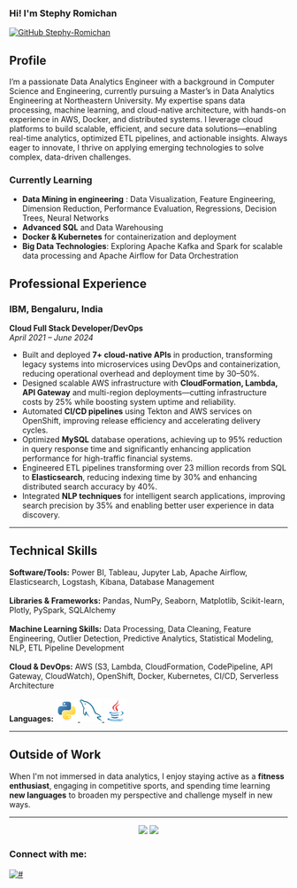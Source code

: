 

### Hi! I'm Stephy Romichan
[![GitHub Stephy-Romichan](https://img.shields.io/github/followers/Stephy-Romichan?label=follow&style=social)](https://github.com/Stephy-Romichan)&nbsp;

## Profile
I’m a passionate Data Analytics Engineer with a background in Computer Science and Engineering, currently pursuing a Master’s in Data Analytics Engineering at Northeastern University. My expertise spans data processing, machine learning, and cloud-native architecture, with hands-on experience in AWS, Docker, and distributed systems. I leverage cloud platforms to build scalable, efficient, and secure data solutions—enabling real-time analytics, optimized ETL pipelines, and actionable insights. Always eager to innovate, I thrive on applying emerging technologies to solve complex, data-driven challenges.

### Currently Learning 
- **Data Mining in engineering** : Data Visualization, Feature Engineering, Dimension Reduction, Performance Evaluation, Regressions, Decision Trees, Neural Networks
- **Advanced SQL** and Data Warehousing
- **Docker & Kubernetes** for containerization and deployment
- **Big Data Technologies**: Exploring Apache Kafka and Spark for scalable data processing and Apache Airflow for Data Orchestration

## Professional Experience

### IBM, Bengaluru, India  
**Cloud Full Stack Developer/DevOps**  
*April 2021 – June 2024*

- Built and deployed **7+ cloud-native APIs** in production, transforming legacy systems into microservices using DevOps and containerization, reducing operational overhead and deployment time by 30–50%.
- Designed scalable AWS infrastructure with **CloudFormation, Lambda, API Gateway** and multi-region deployments—cutting infrastructure costs by 25% while boosting system uptime and reliability.
- Automated **CI/CD pipelines** using Tekton and AWS services on OpenShift, improving release efficiency and accelerating delivery cycles.
- Optimized **MySQL** database operations, achieving up to 95% reduction in query response time and significantly enhancing application performance for high-traffic financial systems.
- Engineered ETL pipelines transforming over 23 million records from SQL to **Elasticsearch**, reducing indexing time by 30% and enhancing distributed search accuracy by 40%.
- Integrated **NLP techniques** for intelligent search applications, improving search precision by 35% and enabling better user experience in data discovery.
---

## Technical Skills 

<b>Software/Tools:</b> Power BI, Tableau, Jupyter Lab, Apache Airflow, Elasticsearch, Logstash, Kibana, Database Management<br>  
<b>Libraries & Frameworks:</b> Pandas, NumPy, Seaborn, Matplotlib, Scikit-learn, Plotly, PySpark, SQLAlchemy<br>  
<b>Machine Learning Skills:</b> Data Processing, Data Cleaning, Feature Engineering, Outlier Detection, Predictive Analytics, Statistical Modeling, NLP, ETL Pipeline Development<br>  
<b>Cloud & DevOps:</b> AWS (S3, Lambda, CloudFormation, CodePipeline, API Gateway, CloudWatch), OpenShift, Docker, Kubernetes, CI/CD, Serverless Architecture<br>  
<b>Languages:</b> 
<a href="https://www.python.org" target="_blank" rel="noreferrer">
  <img src="https://raw.githubusercontent.com/devicons/devicon/master/icons/python/python-original.svg" alt="python" width="40" height="40"/>
</a>
<a href="https://www.w3schools.com/sql/" target="_blank" rel="noreferrer">
  <img src="https://raw.githubusercontent.com/devicons/devicon/master/icons/mysql/mysql-original.svg" alt="sql" width="40" height="40"/>
</a>
<a href="https://www.java.com" target="_blank" rel="noreferrer">
  <img src="https://raw.githubusercontent.com/devicons/devicon/master/icons/java/java-original.svg" alt="java" width="40" height="40"/>
</a>


---

## Outside of Work
When I'm not immersed in data analytics, I enjoy staying active as a **fitness enthusiast**, engaging in competitive sports, and spending time learning **new languages** to broaden my perspective and challenge myself in new ways.

---

<p align="center">
  <img src="https://github-readme-stats.vercel.app/api/top-langs/?username=Stephy-Romichan&layout=compact&hide=html,css&langs_count=6&theme=radical" height="150">
  <img src="https://github-readme-stats.vercel.app/api?username=Stephy-Romichan&count_private=true&show_icons=true&theme=radical&hide_rank=false" height="150">
</p>


<h3 align="left">Connect with me:</h3>
<p align="left">
<a href="https://www.linkedin.com/in/stephy-romichan/" target="blank"><img align="center" src="https://raw.githubusercontent.com/rahuldkjain/github-profile-readme-generator/master/src/images/icons/Social/linked-in-alt.svg" alt="#" height="30" width="40" /></a>
</p>
